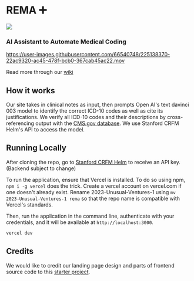  # REMA ➕
 
 <img src="https://img.shields.io/badge/%F0%9F%8E%89%20CS%20210%20Best%20Of-Category%3A%20Clear%20Value%20Proposition-brightgreen"/>
 
### AI Assistant to Automate Medical Coding

https://user-images.githubusercontent.com/66540748/225138370-22ac9320-ac45-478f-bcb0-367cab45ac22.mov


Read more through our [wiki](https://github.com/cs210/2023-Unusual-Ventures-1/wiki/REMA-Home)

## How it works

Our site takes in clinical notes as input, then prompts Open AI's text davinci 003 model to identify the correct ICD-10 codes as well as cite its justifications. We verify all ICD-10 codes and their descriptions by cross-referencing output with the [CMS.gov database](https://www.cms.gov/Medicare/Coding/ICD10/2018-ICD-10-CM-and-GEMs). We use Stanford CRFM Helm's API to access the model. 

## Running Locally

After cloning the repo, go to [Stanford CRFM Helm](https://crfm.stanford.edu/helm/v0.1.0/) to receive an API key. (Backend subject to change)

To run the application, ensure that Vercel is installed. To do so using npm, `npm i -g vercel` does the trick. Create a vercel account on vercel.com if one doesn't already exist. Rename 2023-Unusual-Ventures-1 using `mv 2023-Unusual-Ventures-1 rema` so that the repo name is compatible with Vercel's standards. 


Then, run the application in the command line, authenticate with your credentials, and it will be available at `http://localhost:3000`.

```bash
vercel dev 
```

## Credits

We would like to credit our landing page design and parts of frontend source code to this [starter project](https://github.com/Nutlope/twitterbio).

